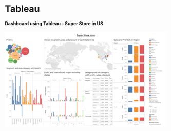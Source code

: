 # Tableau
#### Dashboard using Tableau - Super Store in US
![text](https://github.com/Voonasanjana/Tableau/blob/main/Dashboard%201.png)
